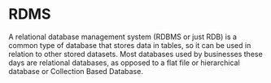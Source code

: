 # RDMS
A relational database management system (RDBMS or just RDB) is a common type of database that stores data in tables, so it can be used in relation to other stored datasets. Most databases used by businesses these days are relational databases, as opposed to a flat file or hierarchical database or Collection Based Database.